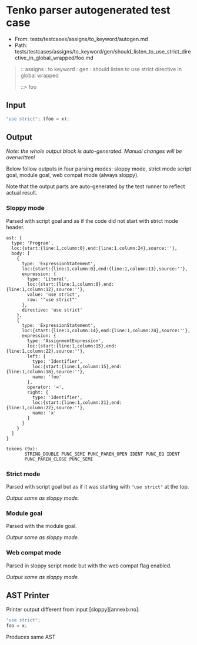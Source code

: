 # Tenko parser autogenerated test case

- From: tests/testcases/assigns/to_keyword/autogen.md
- Path: tests/testcases/assigns/to_keyword/gen/should_listen_to_use_strict_directive_in_global_wrapped/foo.md

> :: assigns : to keyword : gen : should listen to use strict directive in global wrapped
>
> ::> foo

## Input


`````js
"use strict"; (foo = x);
`````

## Output

_Note: the whole output block is auto-generated. Manual changes will be overwritten!_

Below follow outputs in four parsing modes: sloppy mode, strict mode script goal, module goal, web compat mode (always sloppy).

Note that the output parts are auto-generated by the test runner to reflect actual result.

### Sloppy mode

Parsed with script goal and as if the code did not start with strict mode header.

`````
ast: {
  type: 'Program',
  loc:{start:{line:1,column:0},end:{line:1,column:24},source:''},
  body: [
    {
      type: 'ExpressionStatement',
      loc:{start:{line:1,column:0},end:{line:1,column:13},source:''},
      expression: {
        type: 'Literal',
        loc:{start:{line:1,column:0},end:{line:1,column:12},source:''},
        value: 'use strict',
        raw: '"use strict"'
      },
      directive: 'use strict'
    },
    {
      type: 'ExpressionStatement',
      loc:{start:{line:1,column:14},end:{line:1,column:24},source:''},
      expression: {
        type: 'AssignmentExpression',
        loc:{start:{line:1,column:15},end:{line:1,column:22},source:''},
        left: {
          type: 'Identifier',
          loc:{start:{line:1,column:15},end:{line:1,column:18},source:''},
          name: 'foo'
        },
        operator: '=',
        right: {
          type: 'Identifier',
          loc:{start:{line:1,column:21},end:{line:1,column:22},source:''},
          name: 'x'
        }
      }
    }
  ]
}

tokens (9x):
       STRING_DOUBLE PUNC_SEMI PUNC_PAREN_OPEN IDENT PUNC_EQ IDENT
       PUNC_PAREN_CLOSE PUNC_SEMI
`````

### Strict mode

Parsed with script goal but as if it was starting with `"use strict"` at the top.

_Output same as sloppy mode._

### Module goal

Parsed with the module goal.

_Output same as sloppy mode._

### Web compat mode

Parsed in sloppy script mode but with the web compat flag enabled.

_Output same as sloppy mode._

## AST Printer

Printer output different from input [sloppy][annexb:no]:

````js
"use strict";
foo = x;
````

Produces same AST
